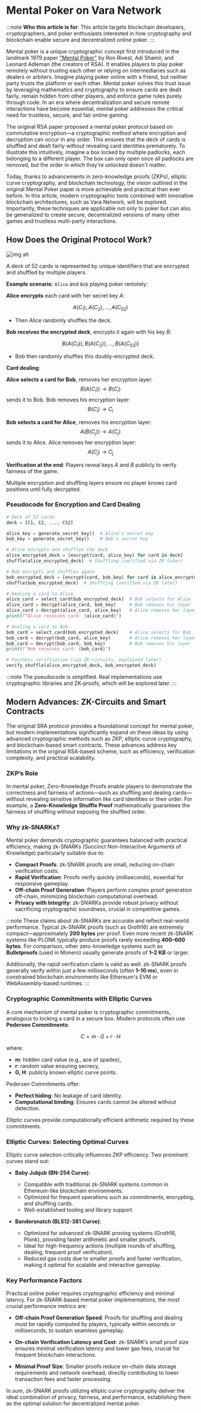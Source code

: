 # Mental Poker on Vara Network

:::note
**Who this article is for**: This article targets blockchain developers, cryptographers, and poker enthusiasts interested in how cryptography and blockchain enable secure and decentralized online poker.
:::

Mental poker is a unique cryptographic concept first introduced in the landmark 1979 paper ["Mental Poker"](https://people.csail.mit.edu/rivest/pubs/SRA81.pdf) by Ron Rivest, Adi Shamir, and Leonard Adleman (the creators of RSA). It enables players to play poker remotely without trusting each other or relying on intermediaries such as dealers or arbiters. Imagine playing poker online with a friend, but neither party trusts the platform or each other. Mental poker solves this trust issue by leveraging mathematics and cryptography to ensure cards are dealt fairly, remain hidden from other players, and enforce game rules purely through code. In an era where decentralization and secure remote interactions have become essential, mental poker addresses the critical need for trustless, secure, and fair online gaming.

The original RSA paper proposed a mental poker protocol based on commutative encryption—a cryptographic method where encryption and decryption can occur in any order. This ensures that the deck of cards is shuffled and dealt fairly without revealing card identities prematurely. To illustrate this intuitively, imagine a box locked by multiple padlocks, each belonging to a different player. The box can only open once all padlocks are removed, but the order in which they're unlocked doesn't matter.

Today, thanks to advancements in zero-knowledge proofs (ZKPs), elliptic curve cryptography, and blockchain technology, the vision outlined in the original Mental Poker paper is more achievable and practical than ever before. In this article, modern cryptographic tools combined with innovative blockchain architectures, such as Vara Network, will be explored. Importantly, these techniques are applicable not only to poker but can also be generalized to create secure, decentralized versions of many other games and trustless multi-party interactions.

## How Does the Original Protocol Work?

![img alt](../img/mental-pocker-diagram.svg)

A deck of 52 cards is represented by unique identifiers that are encrypted and shuffled by multiple players.

**Example scenario**: `Alice` and `Bob` playing poker remotely:

**Alice encrypts** each card with her secret key $A$:
   
$$
A(C_1), A(C_2), \dots, A(C_{52})
$$
   
- Then Alice randomly shuffles the deck.

**Bob receives the encrypted deck**, encrypts it again with his key $B$:
   
$$
B(A(C_1)), B(A(C_2)), \dots, B(A(C_{52}))
$$
   
- Bob then randomly shuffles this doubly-encrypted deck.

**Card dealing**:
   
**Alice selects a card for Bob**, removes her encryption layer:
$$
B(A(C_i)) \rightarrow B(C_i)
$$
sends it to Bob. Bob removes his encryption layer:
$$
B(C_i) \rightarrow C_i
$$

**Bob selects a card for Alice**, removes his encryption layer:
$$
A(B(C_j)) \rightarrow A(C_j)
$$
sends it to Alice. Alice removes her encryption layer:
$$
A(C_j) \rightarrow C_j
$$

**Verification at the end**: Players reveal keys $A$ and $B$ publicly to verify fairness of the game.

Multiple encryption and shuffling layers ensure no player knows card positions until fully decrypted.

### Pseudocode for Encryption and Card Dealing

```python
# Deck of 52 cards
deck = [C1, C2, ..., C52]

alice_key = generate_secret_key()  # Alice's secret key
bob_key = generate_secret_key()    # Bob's secret key

# Alice encrypts and shuffles the deck
alice_encrypted_deck = [encrypt(card, alice_key) for card in deck]
shuffle(alice_encrypted_deck)  # Shuffling (verified via ZK later)

# Bob encrypts and shuffles again
bob_encrypted_deck = [encrypt(card, bob_key) for card in alice_encrypted_deck]
shuffle(bob_encrypted_deck)  # Shuffling (verified via ZK later)

# Dealing a card to Alice
alice_card = select_card(bob_encrypted_deck)  # Bob selects for Alice
alice_card = decrypt(alice_card, bob_key)     # Bob removes his layer
alice_card = decrypt(alice_card, alice_key)   # Alice removes her layer
print(f"Alice receives card: {alice_card}")

# Dealing a card to Bob
bob_card = select_card(bob_encrypted_deck)    # Alice selects for Bob
bob_card = decrypt(bob_card, alice_key)       # Alice removes her layer
bob_card = decrypt(bob_card, bob_key)         # Bob removes his layer
print(f"Bob receives card: {bob_card}")

# Fairness verification (via ZK-circuits, explained later)
verify_shuffle(alice_encrypted_deck, bob_encrypted_deck)
```
:::note
The pseudocode is simplified. Real implementations use cryptographic libraries and ZK-proofs, which will be explored later.
:::

## Modern Advances: ZK-Circuits and Smart Contracts

The original SRA protocol provides a foundational concept for mental poker, but modern implementations significantly expand on these ideas by using advanced cryptographic methods such as ZKP, elliptic curve cryptography, and blockchain-based smart contracts. These advances address key limitations in the original RSA-based scheme, such as efficiency, verification complexity, and practical scalability.

### ZKP’s Role

In mental poker, Zero-Knowledge Proofs enable players to demonstrate the correctness and fairness of actions—such as shuffling and dealing cards—without revealing sensitive information like card identities or their order. For example, a **Zero-Knowledge Shuffle Proof** mathematically guarantees the fairness of shuffling without exposing the shuffled order.

### Why zk-SNARKs?

Mental poker demands cryptographic guarantees balanced with practical efficiency, making zk-SNARKs (Succinct Non-Interactive Arguments of Knowledge) particularly suitable due to:

- **Compact Proofs**: zk-SNARK proofs are small, reducing on-chain verification costs.
- **Rapid Verification**: Proofs verify quickly (milliseconds), essential for responsive gameplay.
- **Off-chain Proof Generation**: Players perform complex proof generation off-chain, minimizing blockchain computational overhead.
- **Privacy with Integrity**: zk-SNARKs provide robust privacy without sacrificing cryptographic soundness, crucial in competitive games.

:::note
These claims about zk-SNARKs are accurate and reflect real-world performance. Typical zk-SNARK proofs (such as Groth16) are extremely compact—approximately **200 bytes** per proof. Even more recent zk-SNARK systems like PLONK typically produce proofs rarely exceeding **400–600 bytes**. For comparison, other zero-knowledge systems such as **Bulletproofs** (used in Monero) usually generate proofs of **1–2 KB** or larger.  

Additionally, the rapid verification claim is valid as well. zk-SNARK proofs generally verify within just a few milliseconds (often **1–10 ms**), even in constrained blockchain environments like Ethereum's EVM or WebAssembly-based runtimes.
:::

### Cryptographic Commitments with Elliptic Curves

A core mechanism of mental poker is cryptographic commitments, analogous to locking a card in a secure box. Modern protocols often use **Pedersen Commitments**:

$$
C = m \cdot G + r \cdot H
$$

where:  
- **m**: hidden card value (e.g., ace of spades),  
- **r**: random value ensuring secrecy,  
- **G, H**: publicly known elliptic curve points.

Pedersen Commitments offer:

- **Perfect hiding**: No leakage of card identity.
- **Computational binding**: Ensures cards cannot be altered without detection.

Elliptic curves provide computationally efficient arithmetic required by these commitments.

### Elliptic Curves: Selecting Optimal Curves

Elliptic curve selection critically influences ZKP efficiency. Two prominent curves stand out:

- **Baby Jubjub (BN-254 Curve)**:
  - Compatible with traditional zk-SNARK systems common in Ethereum-like blockchain environments.
  - Optimized for frequent operations such as commitments, encrypting, and shuffling cards.
  - Well-established tooling and library support.

- **Bandersnatch (BLS12-381 Curve)**:
  - Optimized for advanced zk-SNARK proving systems (Groth16, Plonk), providing faster arithmetic and smaller proofs.
  - Ideal for high-frequency actions (multiple rounds of shuffling, dealing, frequent proof verification).
  - Reduced gas costs due to smaller proofs and faster verification, making it optimal for scalable and interactive gameplay.

### Key Performance Factors

Practical online poker requires cryptographic efficiency and minimal latency. For zk-SNARK-based mental poker implementations, the most crucial performance metrics are:

- **Off-chain Proof Generation Speed**: Proofs for shuffling and dealing must be rapidly computed by players, typically within seconds or milliseconds, to sustain seamless gameplay.

- **On-chain Verification Latency and Cost**: zk-SNARK’s small proof size ensures minimal verification latency and lower gas fees, crucial for frequent blockchain interactions.

- **Minimal Proof Size**: Smaller proofs reduce on-chain data storage requirements and network overhead, directly contributing to lower transaction fees and faster processing.

In sum, zk-SNARK proofs utilizing elliptic curve cryptography deliver the ideal combination of privacy, fairness, and performance, establishing them as the optimal solution for decentralized mental poker.